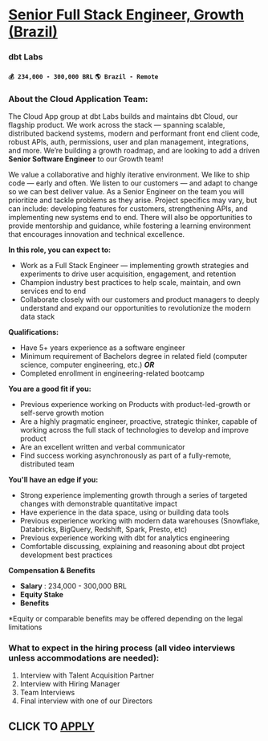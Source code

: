 # [Senior Full Stack Engineer, Growth (Brazil)](https://www.remotewlb.com/apply/senior-full-stack-engineer-growth-brazil)  
### dbt Labs  
#### `💰 234,000 - 300,000 BRL` `🌎 Brazil - Remote`  

### About the Cloud Application Team:

The Cloud App group at dbt Labs builds and maintains dbt Cloud, our flagship product. We work across the stack — spanning scalable, distributed backend systems, modern and performant front end client code, robust APIs, auth, permissions, user and plan management, integrations, and more. We’re building a growth roadmap, and are looking to add a driven **Senior Software Engineer** to our Growth team!

We value a collaborative and highly iterative environment. We like to ship code — early and often. We listen to our customers — and adapt to change so we can best deliver value. As a Senior Engineer on the team you will prioritize and tackle problems as they arise. Project specifics may vary, but can include: developing features for customers, strengthening APIs, and implementing new systems end to end. There will also be opportunities to provide mentorship and guidance, while fostering a learning environment that encourages innovation and technical excellence.

**In this role, you can expect to:**

  * Work as a Full Stack Engineer — implementing growth strategies and experiments to drive user acquisition, engagement, and retention
  * Champion industry best practices to help scale, maintain, and own services end to end
  * Collaborate closely with our customers and product managers to deeply understand and expand our opportunities to revolutionize the modern data stack

**Qualifications:**

  * Have 5+ years experience as a software engineer
  * Minimum requirement of Bachelors degree in related field (computer science, computer engineering, etc.) _**OR**_
  * Completed enrollment in engineering-related bootcamp

**You are a good fit if you:**

  * Previous experience working on Products with product-led-growth or self-serve growth motion
  * Are a highly pragmatic engineer, proactive, strategic thinker, capable of working across the full stack of technologies to develop and improve product
  * Are an excellent written and verbal communicator
  * Find success working asynchronously as part of a fully-remote, distributed team

**You'll have an edge if you:**

  * Strong experience implementing growth through a series of targeted changes with demonstrable quantitative impact
  * Have experience in the data space, using or building data tools
  * Previous experience working with modern data warehouses (Snowflake, Databricks, BigQuery, Redshift, Spark, Presto, etc)
  * Previous experience working with dbt for analytics engineering
  * Comfortable discussing, explaining and reasoning about dbt project development best practices

**Compensation & Benefits**

  * **Salary** : 234,000 - 300,000 BRL
  * **Equity Stake**
  * **Benefits**

*Equity or comparable benefits may be offered depending on the legal limitations

### What to expect in the hiring process **(all video interviews unless accommodations are needed):**

  1. Interview with Talent Acquisition Partner
  2. Interview with Hiring Manager
  3. Team Interviews
  4. Final interview with one of our Directors

  
## CLICK TO [APPLY](https://www.remotewlb.com/apply/senior-full-stack-engineer-growth-brazil)

